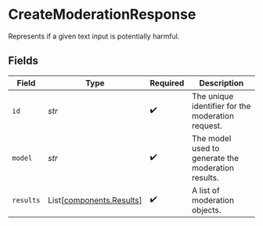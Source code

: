 # CreateModerationResponse

Represents if a given text input is potentially harmful.


## Fields

| Field                                                          | Type                                                           | Required                                                       | Description                                                    |
| -------------------------------------------------------------- | -------------------------------------------------------------- | -------------------------------------------------------------- | -------------------------------------------------------------- |
| `id`                                                           | *str*                                                          | :heavy_check_mark:                                             | The unique identifier for the moderation request.              |
| `model`                                                        | *str*                                                          | :heavy_check_mark:                                             | The model used to generate the moderation results.             |
| `results`                                                      | List[[components.Results](../../models/components/results.md)] | :heavy_check_mark:                                             | A list of moderation objects.                                  |